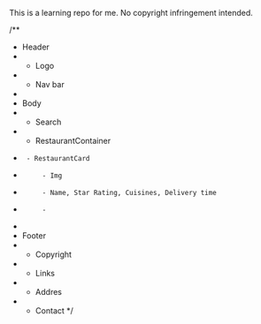 This is a learning repo for me. No copyright infringement intended.

/**
 * Header
 *  - Logo
 *  - Nav bar
 * 
 * Body
 *  - Search
 *  - RestaurantContainer
 *      - RestaurantCard
 *          - Img
 *          - Name, Star Rating, Cuisines, Delivery time
 *          - 
 * 
 * Footer
 *  - Copyright
 *  - Links
 *  - Addres
 *  - Contact
 */